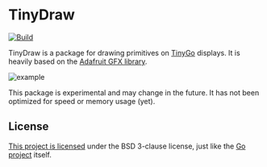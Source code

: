 # TinyDraw

[![Build](https://github.com/tinygo-org/tinydraw/actions/workflows/build.yml/badge.svg?branch=dev)](https://github.com/tinygo-org/tinydraw/actions/workflows/build.yml)

TinyDraw is a package for drawing primitives on [TinyGo](https://tinygo.org/) displays. It is heavily based on the [Adafruit GFX library](https://github.com/adafruit/Adafruit-GFX-Library).

![example](https://raw.githubusercontent.com/tinygo-org/tinydraw/master/example.png)

This package is experimental and may change in the future. It has not been optimized for speed or memory usage (yet).
## License

[This project is licensed](./LICENSE) under the BSD 3-clause license, just like the [Go project](https://golang.org/LICENSE) itself.
